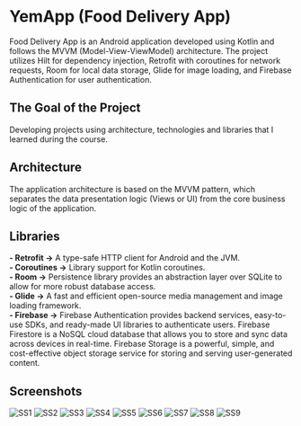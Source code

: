 # YemApp (Food Delivery App)
Food Delivery App is an Android application developed using Kotlin and follows the MVVM (Model-View-ViewModel) architecture. The project utilizes Hilt for dependency injection, Retrofit with coroutines for network requests, Room for local data storage, Glide for image loading, and Firebase Authentication for user authentication.

## The Goal of the Project
Developing projects using architecture, technologies and libraries that I learned during the course.

## Architecture
The application architecture is based on the MVVM pattern, which separates the data presentation logic (Views or UI) from the core business logic of the application.

## Libraries
**- Retrofit ->** A type-safe HTTP client for Android and the JVM. <br/>
**- Coroutines ->** Library support for Kotlin coroutines. <br/>
**- Room ->** Persistence library provides an abstraction layer over SQLite to allow for more robust database access. <br/>
**- Glide ->** A fast and efficient open-source media management and image loading framework. <br/>
**- Firebase ->**  Firebase Authentication provides backend services, easy-to-use SDKs, and ready-made UI libraries to authenticate users. Firebase Firestore is a NoSQL cloud database that allows you to store and sync data across devices in real-time. Firebase Storage is a powerful, simple, and cost-effective object storage service for storing and serving user-generated content.

## Screenshots
![SS1](https://github.com/cevdetkilickeser/YemApp/blob/main/app/src/main/res/drawable/ss1.png)
![SS2](https://github.com/cevdetkilickeser/YemApp/blob/main/app/src/main/res/drawable/ss2.png)
![SS3](https://github.com/cevdetkilickeser/YemApp/blob/main/app/src/main/res/drawable/ss3.png)
![SS4](https://github.com/cevdetkilickeser/YemApp/blob/main/app/src/main/res/drawable/ss4.png)
![SS5](https://github.com/cevdetkilickeser/YemApp/blob/main/app/src/main/res/drawable/ss5.png)
![SS6](https://github.com/cevdetkilickeser/YemApp/blob/main/app/src/main/res/drawable/ss6.png)
![SS7](https://github.com/cevdetkilickeser/YemApp/blob/main/app/src/main/res/drawable/ss7.png)
![SS8](https://github.com/cevdetkilickeser/YemApp/blob/main/app/src/main/res/drawable/ss8.png)
![SS9](https://github.com/cevdetkilickeser/YemApp/blob/main/app/src/main/res/drawable/ss9.png)

